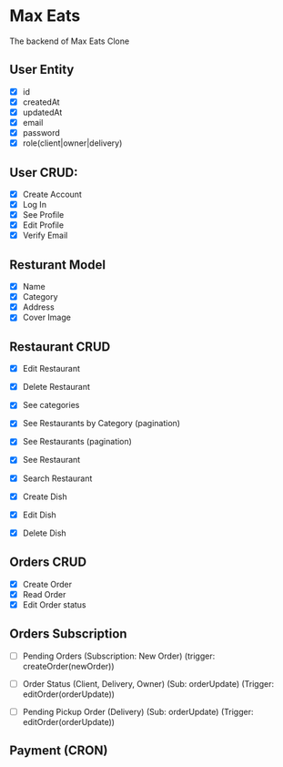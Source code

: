 # Max Eats

The backend of Max Eats Clone

## User Entity
- [X] id
- [X] createdAt
- [X] updatedAt
- [X] email
- [X] password
- [X] role(client|owner|delivery)

## User CRUD:
- [X] Create Account
- [X] Log In
- [X] See Profile
- [X] Edit Profile
- [X] Verify Email

## Resturant Model
- [x] Name
- [x] Category
- [x] Address
- [x] Cover Image

## Restaurant CRUD
- [x] Edit Restaurant
- [x] Delete Restaurant

- [x] See categories
- [x] See Restaurants by Category (pagination)
- [x] See Restaurants (pagination)
- [x] See Restaurant  
- [x] Search Restaurant

- [x] Create Dish
- [x] Edit Dish
- [x] Delete Dish

## Orders CRUD
- [x] Create Order
- [x] Read Order
- [X] Edit Order status
   
## Orders Subscription
- [ ] Pending Orders (Subscription: New Order) (trigger: createOrder(newOrder))
- [ ] Order Status (Client, Delivery, Owner) (Sub: orderUpdate) (Trigger: editOrder(orderUpdate))
- [ ] Pending Pickup Order (Delivery) (Sub: orderUpdate) (Trigger: editOrder(orderUpdate))


## Payment (CRON)